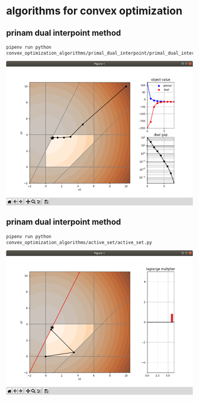 
# algorithms for convex optimization

## prinam dual interpoint method

```
pipenv run python convex_optimization_algorithms/primal_dual_interpoint/primal_dual_interpoint.py
```

<p align="center">
  <img src="./media/primal_dual_interpoint.png" width="800">
</p>

## prinam dual interpoint method

```
pipenv run python convex_optimization_algorithms/active_set/active_set.py
```

<p align="center">
  <img src="./media/active_set.png" width="800">
</p>
